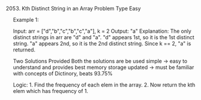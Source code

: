 2053. Kth Distinct String in an Array
Problem Type Easy

Example 1:

Input: arr = ["d","b","c","b","c","a"], k = 2
Output: "a"
Explanation:
The only distinct strings in arr are "d" and "a".
"d" appears 1st, so it is the 1st distinct string.
"a" appears 2nd, so it is the 2nd distinct string.
Since k == 2, "a" is returned. 

Two Solutions Provided
    Both the solutions are be used
    simple -> easy to understand and provides best memory storage
    updated -> must be familiar with concepts of Dictinory, beats  93.75%

Logic:
    1. Find the frequency of each elem in the array.
    2. Now return the kth elem which has frequency of 1.